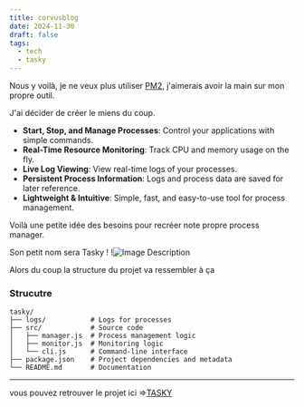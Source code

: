 ```yaml
---
title: corvusblog
date: 2024-11-30
draft: false
tags:
  - tech
  - tasky
---
```

Nous y voilà, je ne veux plus utiliser [PM2](https://pm2.keymetrics.io/), j'aimerais avoir la main sur mon propre outil.

J'ai décider de créer le miens du coup.

- **Start, Stop, and Manage Processes**: Control your applications with simple commands.
- **Real-Time Resource Monitoring**: Track CPU and memory usage on the fly.
- **Live Log Viewing**: View real-time logs of your processes.
- **Persistent Process Information**: Logs and process data are saved for later reference.
- **Lightweight & Intuitive**: Simple, fast, and easy-to-use tool for process management.

Voilà une petite idée des besoins pour recréer note propre process manager.

Son petit nom sera Tasky !
!![Image Description](https://tashikomaaa.github.io/corvusblog/images/logo.png)


Alors du coup la structure du projet va ressembler à ça 

### Strucutre

```
tasky/
├── logs/           # Logs for processes
├── src/            # Source code
│   ├── manager.js  # Process management logic
│   ├── monitor.js  # Monitoring logic
│   └── cli.js      # Command-line interface
├── package.json    # Project dependencies and metadata
└── README.md       # Documentation
```


---

vous pouvez retrouver le projet ici =>[TASKY](https://github.com/tashikomaaa/tasky)